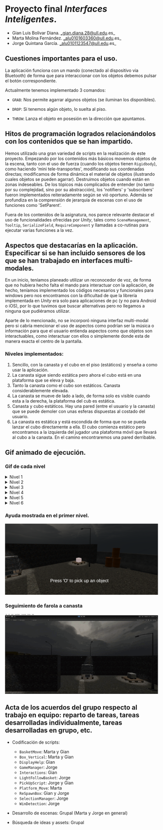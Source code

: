 # Proyecto final _Interfaces Inteligentes_.
- Gian Luis Bolivar Diana. _gian.diana.28@ull.edu.es_
- Marta Molina Fernández. _alu0101603360@ull.edu.es_
- Jorge Quintana García. _alu0101123547@ull.edu.es_

## Cuestiones importantes para el uso.
La aplicación funciona con un mando (conectado al dispositivo via Bluetooth) de forma que para interaccionar con los objetos debemos pulsar el botón correspondiente.

Actualmente tenemos implementado 3 comandos:
- `GRAB`: Nos permite agarrar algunos objetos (se iluminan los disponibles).

- `DROP`: Si tenemos algún objeto, lo suelta al piso.

- `THROW`: Lanza el objeto en posesión en la dirección que apuntamos.

## Hitos de programación logrados relacionándolos con los contenidos que se han impartido.
Hemos utilizado una gran variedad de scripts en la realización de este proyecto. Empezando por los contenidos más básicos movemos objetos de la escena, tanto con el uso de fuerza (cuando los objetos tienen `Rigidbody`), como haciendo 'mini tele-transportes', modificando sus coordenadas directas; modificamos de forma dinámica el material de objetos (ilustrando cuales objetos se pueden agarrar). Destruimos objetos cuando están en zonas indeseables. De los tópicos más complicados de entender (no tanto por su complejidad, sino por su abstracción), los 'notifiers' y 'subscribers' fueron implementados reiteradamente según se vió oportuno. Además se profundiza en la comprensión de jerarquía de escenas con el uso de funciones como 'SetParent'.

Fuera de los contenidos de la asignatura, nos parece relevante destacar el uso de funcionalidades ofrecidas por _Unity_, tales como `SceneManagement`, `Tooltip`, `SerializeField`, `RequireComponent` y llamadas a co-rutinas para ejecutar varias funciones a la vez.

## Aspectos que destacarías en la aplicación. Especificar si se han incluido sensores de los que se han trabajado en interfaces multi-modales.

En un inicio, teníamos planeado utilizar un reconocedor de voz, de forma que no hubiera hecho falta el mando para interactuar con la aplicación, de hecho, teníamos implementado los códigos necesarios y funcionales para windows pero nos encontramos con la dificultad de que la librería implementada en _Unity_ era solo para aplicaciones de pc (y no para Android o iOS), por lo que tuvimos que buscar alternativas pero no llegamos a ninguna que pudiéramos utilizar.

Aparte de lo mencionado, no se incorporó ninguna interfaz multi-modal pero si cabría mencionar el uso de aspectos como podrían ser la música o información para que el usuario entienda aspectos como que objetos son interactuables, como interactuar con ellos o simplemente donde esta de manera exacta el centro de la pantalla.

### Niveles implementados:
1. Sencillo, con la canasta y el cubo en el piso (estáticos) y enseña a como usar la aplicación.
2. La canasta sigue siendo estática pero ahora el cubo está en una plataforma que se eleva y baja.
3. Tanto la canasta como el cubo son estáticos. Canasta considerablemente elevada.
4. La canasta se mueve de lado a lado, de forma solo es visible cuando esta a la derecha, la plataforma del cub es estática.
5. Canasta y cubo estáticos. Hay una pared (entre el usuario y la canasta) que se puede demoler con unas esferas dispuestas al costado del usuario.
6. La canasta es estática y está escondida de forma que no se pueda lanzar el cubo directamente a ella. El cubo comienza estático pero encontramos a la izquierda del jugador una plataforma móvil que llevará al cubo a la canasta. En el camino encontraremos una pared derribable.

## Gif animado de ejecución.

### Gif de cada nivel
<details>
  <summary> Nivel <c>1</c> </summary>
  Puesto que es el primer nivel, también es el más básico de todos. El objetivo del mismo es que el usuario se familiarice con los objetos de la escena y como puede interactuar con ellos.

  ![Level1](./Resources/Level1.gif)
</details>
<details>
  <summary> Nivel <c>2</c> </summary>
  El siguiente nivel tiene un poco más de dificultad, puesto que la caja se encuentra en una plataforma movible que se eleva y se baja. Se busca incrementar en pequeñas medidas cada nivel, y la primera aproximación es esta.

  ![Level2](./Resources/Level2.gif)
</details>
<details>
  <summary> Nivel <c>3</c> </summary>
  Este en particular es para que el usuario practique su lanzamiento, puesto que la plataforma donde se sitúa la canasta esta en un piso mas elevado que el usuario.

  ![Level3](./Resources/Level3.gif)
</details>
<details>
  <summary> Nivel <c>4</c> </summary>
  En este nivel jugamos con la posición de la canasta, de manera que en ciertos puntos es visible y en otros no. En todo momento el usuario tiene la capacidad de encestar la caja, pero es mucho mas fácil cuando se tiene visión de la canasta

  ![Level4](./Resources/Level4.gif)
</details>
<details>
  <summary> Nivel <c>5</c> </summary>
  Aquí introducimos una mecánica nueva: la pared endeble. Se nos dispone de proyectiles (aparte de la caja en si) para lanzar a esta pared demoliéndola gradualmente, y asi tener visión de la canasta.

  Observamos la forma de demoler la pared:

  ![Level5_1](./Resources/Level5_1.gif)

  Y completamos el nivel:

  ![Level5_2](./Resources/Level5_2.gif)
</details>
<details>
  <summary> Nivel <c>6</c> </summary>
  En el último nivel tenemos una plataforma que al sostener la caja (soltar la caja encima) comienza su recorrido.

  ![Level6_1](./Resources/Level6_1.gif)

  En este camino encontramos una pared derribable con las esferas dispuestas para ello. También se puede demoler por la repetida colisión de la plataforma móvil.

  ![Level6_2](./Resources/Level6_2.gif)

  Para completar el nivel debemos hacer que la plataforma termine su recorrido sin ser obstaculizada.

  ![Level6_3](./Resources/Level6_3.gif)
</details>


### Ayuda mostrada en el primer nivel.

![Captura1](./Resources/Captura1.PNG)

### Seguimiento de farola a canasta

![Level4_Luz](./Resources/Level4_Luz.gif)

## Acta de los acuerdos del grupo respecto al trabajo en equipo: reparto de tareas, tareas desarrolladas individualmente, tareas desarrolladas en grupo, etc.

- Codificación de scripts:
  - `BasketMove`: Marta y Gian
  - `Box_Vertical`: Marta y Gian
  - `DisplayHelp`: Gian
  - `GameManager`: Jorge
  - `Interactions`: Gian
  - `LightFollowBasket`: Jorge
  - `PickUpScript`: Jorge y Gian
  - `Platform_Move`: Marta
  - `ReSpawnBox`: Gian y Jorge
  - `SelectionManager`: Jorge
  - `WinDetection`: Jorge

- Desarrollo de escenas: Grupal (Marta y Jorge en general)
- Búsqueda de ideas y assets: Grupal
